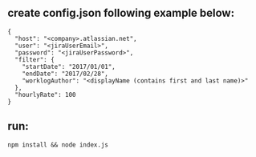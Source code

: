 ## create config.json following example below:
```
{
  "host": "<company>.atlassian.net",
  "user": "<jiraUserEmail>",
  "password": "<jiraUserPassword>",
  "filter": {
    "startDate": "2017/01/01",
    "endDate": "2017/02/28",
    "worklogAuthor": "<displayName (contains first and last name)>"
  },
  "hourlyRate": 100
}
```

## run:
`npm install && node index.js`

